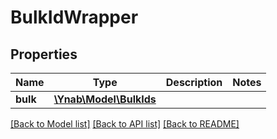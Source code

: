 # BulkIdWrapper

## Properties
Name | Type | Description | Notes
------------ | ------------- | ------------- | -------------
**bulk** | [**\Ynab\Model\BulkIds**](BulkIds.md) |  | 

[[Back to Model list]](../README.md#documentation-for-models) [[Back to API list]](../README.md#documentation-for-api-endpoints) [[Back to README]](../README.md)


